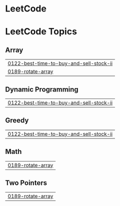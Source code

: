 # LeetCode
<!---LeetCode Topics Start-->
# LeetCode Topics
## Array
|  |
| ------- |
| [0122-best-time-to-buy-and-sell-stock-ii](https://github.com/Mugeshmm/LeetCode/tree/master/0122-best-time-to-buy-and-sell-stock-ii) |
| [0189-rotate-array](https://github.com/Mugeshmm/LeetCode/tree/master/0189-rotate-array) |
## Dynamic Programming
|  |
| ------- |
| [0122-best-time-to-buy-and-sell-stock-ii](https://github.com/Mugeshmm/LeetCode/tree/master/0122-best-time-to-buy-and-sell-stock-ii) |
## Greedy
|  |
| ------- |
| [0122-best-time-to-buy-and-sell-stock-ii](https://github.com/Mugeshmm/LeetCode/tree/master/0122-best-time-to-buy-and-sell-stock-ii) |
## Math
|  |
| ------- |
| [0189-rotate-array](https://github.com/Mugeshmm/LeetCode/tree/master/0189-rotate-array) |
## Two Pointers
|  |
| ------- |
| [0189-rotate-array](https://github.com/Mugeshmm/LeetCode/tree/master/0189-rotate-array) |
<!---LeetCode Topics End-->